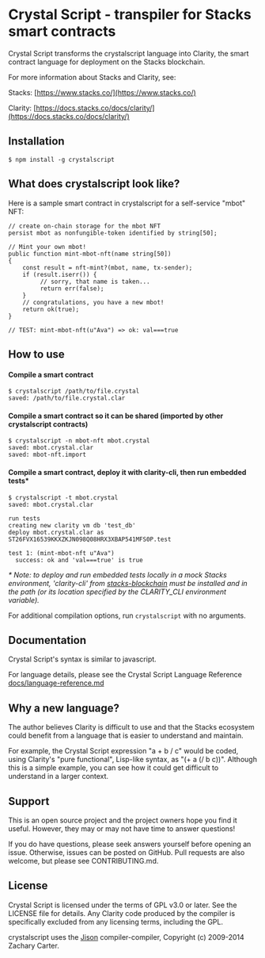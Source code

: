 # Crystal Script - transpiler for Stacks smart contracts

Crystal Script transforms the crystalscript language into Clarity, the smart contract language for deployment on the Stacks blockchain.

For more information about Stacks and Clarity, see:

Stacks: [https://www.stacks.co/](https://www.stacks.co/)

Clarity: [https://docs.stacks.co/docs/clarity/](https://docs.stacks.co/docs/clarity/)


## Installation

```
$ npm install -g crystalscript
```

## What does crystalscript look like?

Here is a sample smart contract in crystalscript for a self-service "mbot" NFT:

```
// create on-chain storage for the mbot NFT
persist mbot as nonfungible-token identified by string[50];

// Mint your own mbot!
public function mint-mbot-nft(name string[50])
{
    const result = nft-mint?(mbot, name, tx-sender);
    if (result.iserr()) {
         // sorry, that name is taken...
         return err(false);
    }
    // congratulations, you have a new mbot!
    return ok(true);
}

// TEST: mint-mbot-nft(u"Ava") => ok: val===true

```

## How to use

#### Compile a smart contract
```
$ crystalscript /path/to/file.crystal
saved: /path/to/file.crystal.clar
```

#### Compile a smart contract so it can be shared (imported by other crystalscript contracts)
```
$ crystalscript -n mbot-nft mbot.crystal
saved: mbot.crystal.clar
saved: mbot-nft.import
```

#### Compile a smart contract, deploy it with clarity-cli, then run embedded tests*
```
$ crystalscript -t mbot.crystal
saved: mbot.crystal.clar

run tests
creating new clarity vm db 'test_db'
deploy mbot.crystal.clar as ST26FVX16539KKXZKJN098Q08HRX3XBAP541MFS0P.test

test 1: (mint-mbot-nft u"Ava")
  success: ok and 'val===true' is true
```
 
 
*\* Note: to deploy and run embedded tests locally in a mock Stacks environment, 'clarity-cli' from [stacks-blockchain](https://github.com/stacks-network/stacks-blockchain) must be installed and in the path (or its location specified by the CLARITY_CLI environment variable).*


For additional compilation options, run `crystalscript` with no arguments.


## Documentation

Crystal Script's syntax is similar to javascript.

For language details, please see the Crystal Script Language Reference [docs/language-reference.md](docs/language-reference.md)


## Why a new language?

The author believes Clarity is difficult to use and that the Stacks ecosystem could benefit from a language that is easier to understand and maintain.

For example, the Crystal Script expression "a + b / c" would be coded, using Clarity's "pure functional", Lisp-like syntax, as "(+ a (/ b c))". Although this is a simple example, you can see how it could get difficult to understand in a larger context.


## Support

This is an open source project and the project owners hope you find it useful. However, they may or may not have time to answer questions!

If you do have questions, please seek answers yourself before opening an issue. Otherwise, issues can be posted on GitHub. Pull requests are also welcome, but please see CONTRIBUTING.md.


## License
Crystal Script is licensed under the terms of GPL v3.0 or later. See the LICENSE file for details. Any Clarity code produced by the compiler is specifically excluded from any licensing terms, including the GPL.

crystalscript uses the [Jison](https://github.com/zaach/jison/) compiler-compiler, Copyright (c) 2009-2014 Zachary Carter.

